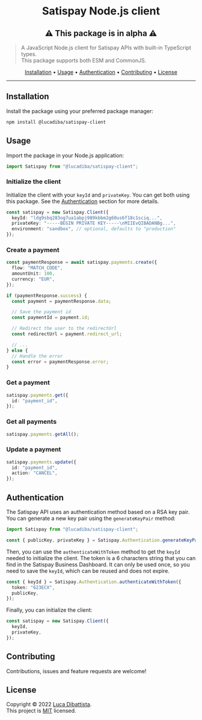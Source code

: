 <h1 align="center">Satispay Node.js client</h1>
<h2 align="center">⚠️ This package is in alpha ⚠️</h2>

> A JavaScript Node.js client for Satispay APIs with built-in TypeScript types.<br />
> This package supports both ESM and CommonJS.

<p align="center">
  <a href="#installation">Installation</a> •
  <a href="#usage">Usage</a> •
  <a href="#authentication">Authentication</a> •
  <a href="#contributing">Contributing</a> •
  <a href="#license">License</a>
</p>

---

## Installation

Install the package using your preferred package manager:

```bash
npm install @lucadiba/satispay-client
```

## Usage

Import the package in your Node.js application:

```typescript
import Satispay from "@lucadiba/satispay-client";
```

### Initialize the client

Initialize the client with your `keyId` and `privateKey`. You can get both using this package. See the [Authentication](#authentication) section for more details.

```typescript
const satispay = new Satispay.Client({
  keyId: "ldg9sbq283og7ua1abpj989kbbm2g60us6f18c1sciq...",
  privateKey: "-----BEGIN PRIVATE KEY-----\nMIIEvQIBADANBg...",
  environment: "sandbox", // optional, defaults to "production"
});
```

### Create a payment

```typescript
const paymentResponse = await satispay.payments.create({
  flow: "MATCH_CODE",
  amountUnit: 100,
  currency: "EUR",
});

if (paymentResponse.success) {
  const payment = paymentResponse.data;

  // Save the payment id
  const paymentId = payment.id;

  // Redirect the user to the redirectUrl
  const redirectUrl = payment.redirect_url;

  // ...
} else {
  // Handle the error
  const error = paymentResponse.error;
}
```

### Get a payment

```typescript
satispay.payments.get({
  id: "payment_id",
});
```

### Get all payments

```typescript
satispay.payments.getAll();
```

### Update a payment

```typescript
satispay.payments.update({
  id: "payment_id",
  action: "CANCEL",
});
```

## Authentication

The Satispay API uses an authentication method based on a RSA key pair. You can generate a new key pair using the `generateKeyPair` method:

```typescript
import Satispay from "@lucadiba/satispay-client";

const { publicKey, privateKey } = Satispay.Authentication.generateKeyPair();
```

Then, you can use the `authenticateWithToken` method to get the `keyId` needed to initialize the client.
The token is a 6 characters string that you can find in the Satispay Business Dashboard. It can only be used once, so you need to save the `keyId`, which can be reused and does not expire.

```typescript
const { keyId } = Satispay.Authentication.authenticateWithToken({
  token: "623ECX",
  publicKey,
});
```

Finally, you can initialize the client:

```typescript
const satispay = new Satispay.Client({
  keyId,
  privateKey,
});
```

## Contributing

Contributions, issues and feature requests are welcome!

## License

Copyright © 2022 [Luca Dibattista](https://github.com/LucaDiba).<br />
This project is [MIT](https://github.com/LucaDiba/satispay-client/blob/main/LICENSE) licensed.
